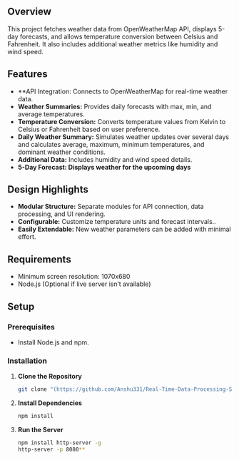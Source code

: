 
## Overview

This project fetches weather data from OpenWeatherMap API, displays 5-day forecasts, and allows temperature conversion between Celsius and Fahrenheit. It also includes additional weather metrics like humidity and wind speed.

## Features

- **API Integration: Connects to OpenWeatherMap for real-time weather data.
- **Weather Summaries:** Provides daily forecasts with max, min, and average temperatures.
- **Temperature Conversion:** Converts temperature values from Kelvin to Celsius or Fahrenheit based on user preference.
- **Daily Weather Summary:** Simulates weather updates over several days and calculates average, maximum, minimum temperatures, and dominant weather conditions.
- **Additional Data:** Includes humidity and wind speed details.
- **5-Day Forecast: Displays weather for the upcoming days** 

## Design Highlights

- **Modular Structure:** Separate modules for API connection, data processing, and UI rendering.
- **Configurable:**  Customize temperature units and forecast intervals..
- **Easily Extendable:** New weather parameters can be added with minimal effort.

## Requirements
- Minimum screen resolution: 1070x680
- Node.js (Optional if live server isn’t available)

## Setup

### Prerequisites

- Install Node.js and npm.

### Installation

1. **Clone the Repository**
   ```bash
   git clone "(https://github.com/Anshu331/Real-Time-Data-Processing-System-for-Weather-Monitoring-with-Rollups-and-Aggregates.git)

   ```

2. **Install Dependencies**

   ```bash
   npm install
   
   ```
   
3. **Run the Server**

   ```bash
   npm install http-server -g
   http-server -p 8080**
   ```


